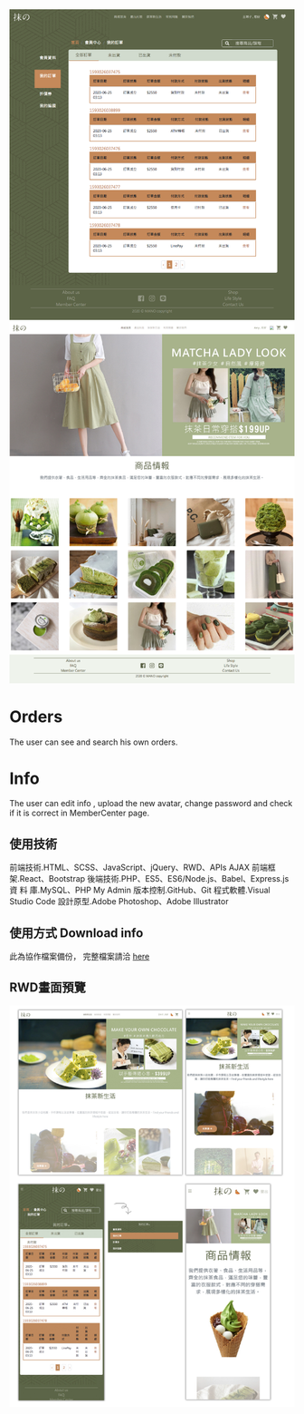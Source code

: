 <img width="964" alt="member photo" src="https://github.com/ccwang116/Matcha-Shopping-MemberParts/raw/master/memberorder_screenshot.png">
<img width="964" alt="homepage photo" src="https://github.com/ccwang116/Matcha-Shopping-MemberParts/raw/master/homepage_screenshot.png">

# Orders
The user can see and search his own orders.
# Info
The user can edit info , upload the new avatar, change password and check if it is correct in MemberCenter page. 

## 使用技術
前端技術.HTML、SCSS、JavaScript、jQuery、RWD、APIs AJAX
前端框架.React、Bootstrap 
後端技術.PHP、ES5、ES6/Node.js、Babel、Express.js
資 料 庫.MySQL、PHP My Admin
版本控制.GitHub、Git
程式軟體.Visual Studio Code
設計原型.Adobe Photoshop、Adobe Illustrator

## 使用方式 Download info
此為協作檔案備份，
完整檔案請洽 <a href="https://github.com/0126cloud/mano-shop_React.js">here</a>

## RWD畫面預覽
<img width="964" alt="homepage photo" src="https://github.com/ccwang116/Matcha-Shopping-MemberParts/raw/master/MatchaforRWD.jpg">

